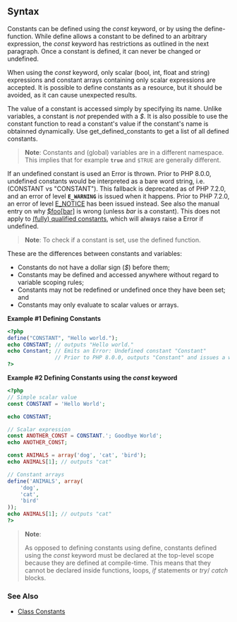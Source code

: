 Syntax
------

Constants can be defined using the *const* keyword, or by using the
<span class="function">define</span>-function. While <span
class="function">define</span> allows a constant to be defined to an
arbitrary expression, the *const* keyword has restrictions as outlined
in the next paragraph. Once a constant is defined, it can never be
changed or undefined.

When using the *const* keyword, only scalar (<span
class="type">bool</span>, <span class="type">int</span>, <span
class="type">float</span> and <span class="type">string</span>)
expressions and constant <span class="type">array</span>s containing
only scalar expressions are accepted. It is possible to define constants
as a <span class="type">resource</span>, but it should be avoided, as it
can cause unexpected results.

The value of a constant is accessed simply by specifying its name.
Unlike variables, a constant is *not* prepended with a *$*. It is also
possible to use the <span class="function">constant</span> function to
read a constant's value if the constant's name is obtainned dynamically.
Use <span class="function">get\_defined\_constants</span> to get a list
of all defined constants.

> **Note**: <span class="simpara"> Constants and (global) variables are
> in a different namespace. This implies that for example **`true`** and
> `$TRUE` are generally different. </span>

If an undefined constant is used an <span class="classname">Error</span>
is thrown. Prior to PHP 8.0.0, undefined constants would be interpreted
as a bare word <span class="type">string</span>, i.e. (CONSTANT vs
"CONSTANT"). This fallback is deprecated as of PHP 7.2.0, and an error
of level **`E_WARNING`** is issued when it happens. Prior to PHP 7.2.0,
an error of level
<a href="/ref/errorfunc.html" class="link">E_NOTICE</a> has been issued
instead. See also the manual entry on why
<a href="/language/types/array.html#language.types.array.foo-bar" class="link">$foo[bar]</a>
is wrong (unless *bar* is a constant). This does not apply to
<a href="/language/namespaces/rules.html" class="link">(fully) qualified constants</a>,
which will always raise a <span class="classname">Error</span> if
undefined.

> **Note**: <span class="simpara"> To check if a constant is set, use
> the <span class="function">defined</span> function. </span>

These are the differences between constants and variables:

-   <span class="simpara"> Constants do not have a dollar sign (*$*)
    before them; </span>
-   <span class="simpara"> Constants may be defined and accessed
    anywhere without regard to variable scoping rules; </span>
-   <span class="simpara"> Constants may not be redefined or undefined
    once they have been set; and </span>
-   <span class="simpara"> Constants may only evaluate to scalar values
    or arrays. </span>

**Example \#1 Defining Constants**

``` php
<?php
define("CONSTANT", "Hello world.");
echo CONSTANT; // outputs "Hello world."
echo Constant; // Emits an Error: Undefined constant "Constant"
               // Prior to PHP 8.0.0, outputs "Constant" and issues a warning.
?>
```

**Example \#2 Defining Constants using the *const* keyword**

``` php
<?php
// Simple scalar value
const CONSTANT = 'Hello World';

echo CONSTANT;

// Scalar expression
const ANOTHER_CONST = CONSTANT.'; Goodbye World';
echo ANOTHER_CONST;

const ANIMALS = array('dog', 'cat', 'bird');
echo ANIMALS[1]; // outputs "cat"

// Constant arrays
define('ANIMALS', array(
    'dog',
    'cat',
    'bird'
));
echo ANIMALS[1]; // outputs "cat"
?>
```

> **Note**:
>
> As opposed to defining constants using <span
> class="function">define</span>, constants defined using the *const*
> keyword must be declared at the top-level scope because they are
> defined at compile-time. This means that they cannot be declared
> inside functions, loops, *if* statements or *try*/ *catch* blocks.

### See Also

-   <a href="/language/oop5/constants.html" class="link">Class Constants</a>
